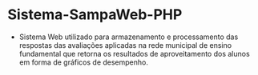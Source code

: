 # Sistema-SampaWeb-PHP

- Sistema Web utilizado para armazenamento e processamento das respostas das avaliações aplicadas na rede municipal de ensino fundamental que retorna os resultados de aproveitamento dos alunos em forma de gráficos de desempenho.
